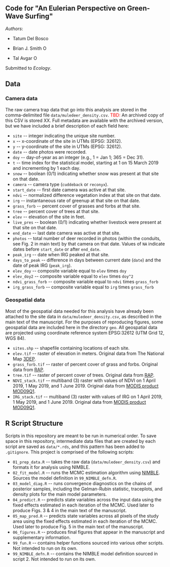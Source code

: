 ## Code for "An Eulerian Perspective on Green-Wave Surfing"

_Authors_:  

  * Tatum Del Bosco

  * Brian J. Smith <a itemprop="sameAs" content="https://orcid.org/0000-0002-0531-0492" href="https://orcid.org/0000-0002-0531-0492" target="orcid.widget" rel="me noopener noreferrer" style="vertical-align:top;"><img src="https://orcid.org/sites/default/files/images/orcid_16x16.png" alt="ORCID iD icon" style="width:1em;margin-right:.5em;"/></a>

  * Tal Avgar <a itemprop="sameAs" content="https://orcid.org/
0000-0002-8764-6976" href="https://orcid.org/
0000-0002-8764-6976" target="orcid.widget" rel="me noopener noreferrer" style="vertical-align:top;"><img src="https://orcid.org/sites/default/files/images/orcid_16x16.png" alt="ORCID iD icon" style="width:1em;margin-right:.5em;"/></a>

Submitted to *Ecology*.

## Data

### Camera data  

The raw camera trap data that go into this analysis are stored in the comma-delimited file `data/muledeer_density.csv`. <span style = 'color:red'>TBD: </span>An archived copy of this CSV is stored XX. Full metadata are available with the archived version, but we have included a brief description of each field here:  

  * `site` -- integer indicating the unique site number.
  * `x` -- x-coordinate of the site in UTMs (EPSG: 32612).
  * `y` -- y-coordinate of the site in UTMs (EPSG: 32612).
  * `date` -- date photos were recorded.
  * `doy` -- day-of-year as an integer (e.g., 1 = Jan 1; 365 = Dec 31).
  * `t` -- time index for the statistical model, starting at 1 on 15 March 2019 and incrementing by 1 each day.
  * `snow` -- boolean (0/1) indicating whether snow was present at that site on that date.
  * `camera` -- camera type (`cuddeback` or `reconyx`).
  * `start_date` -- first date camera was active at that site.
  * `ndvi` -- normalized difference vegetation index at that site on that date.
  * `irg` -- instantaneous rate of greenup at that site on that date.
  * `grass_forb` -- percent cover of grasses and forbs at that site.
  * `tree` -- percent cover of trees at that site.
  * `elev` -- elevation of the site in feet.
  * `live_pres` -- boolean (0/1) indicating whether livestock were present at that site on that date.
  * `end_date` -- last date camera was active at that site.
  * `photos` -- total number of deer recorded in photos (within the conduits, see Fig. 2 in main text) by that camera on that date. Values of `NA` indicate dates before `start_date` or after `end_date`.
  * `peak_irg` -- date when IRG peaked at that site.
  * `days_to_peak` -- difference in days between current date (`date`) and the date of peak IRG (`peak_irg`).
  * `elev_doy` -- composite variable equal to `elev` times `doy`
  * `elev_doy2` -- composite variable equal to `elev` times `doy^2`
  * `ndvi_grass_forb` -- composite variable equal to `ndvi` times `grass_forb`
  * `irg_grass_forb` -- composite variable equal to `irg` times `grass_forb`
  
### Geospatial data

Most of the geospatial data needed for this analysis have already been attached to the site data in `data/muledeer_density.csv`, as described in the main text of the manuscript. For the purposes of reproducing figures, some geospatial data are included here in the directory `geo`.  All geospatial data are projected using coordinate reference system EPSG:32612 (UTM Grid 12, WGS 84).

  * `sites.shp` -- shapefile containing locations of each site.
  * `elev.tif` -- raster of elevation in meters. Original data from The National Map [3DEP](https://www.usgs.gov/core-science-systems/ngp/3dep).
  * `grass_forb.tif` -- raster of percent cover of grass and forbs. Original data from [RAP](https://rangelands.app/products/#cover).
  * `tree.tif` -- raster of percent cover of trees. Original data from [RAP](https://rangelands.app/products/#cover).
  * `NDVI_stack.tif` -- multiband (3) raster with values of NDVI on 1 April 2019, 1 May 2019, and 1 June 2019. Original data from [MODIS product MOD09Q1](https://lpdaac.usgs.gov/products/mod09q1v006/).
  * `IRG_stack.tif` -- multiband (3) raster with values of IRG on 1 April 2019, 1 May 2019, and 1 June 2019. Original data from [MODIS product MOD09Q1](https://lpdaac.usgs.gov/products/mod09q1v006/).

## R Script Structure  

Scripts in this repository are meant to be run in numerical order. To save space in this repository, intermediate data files that are created by each script are saved as `data/*.rds`, and this pattern has been added to `.gitignore`. This project is comprised of the following scripts:

  * `01_prep_data.R` -- takes the raw data (`data/muledeer_density.csv`) and formats it for analysis using NIMBLE.
  * `02_fit_model.R` -- runs the MCMC estimation algorithm using [NIMBLE](https://r-nimble.org/). Sources the model definition in `99_NIMBLE_defn.R`.
  * `03_model_diag.R` -- runs convergence diagnostics on the chains of posterior samples, including the Gelman-Rubin statistic, traceplots, and density plots for the main model parameters.
  * `04_predict.R` -- predicts state variables across the input data using the fixed effects estimated in each iteration of the MCMC. Used later to produce Figs. 3 & 4 in the main text of the manuscript.
  * `05_map_pred.R` -- predicts state variables across all pixels of the study area using the fixed effects estimated in each iteration of the MCMC. Used later to produce Fig. 5 in the main text of the manuscript.
  * `06_figures.R` -- produces final figures that appear in the manuscript and supplementary information.
  * `99_fun.R` -- contains helper functions sourced into various other scripts. Not intended to run on its own.
  * `99_NIMBLE_defn.R` -- contains the NIMBLE model definition sourced in script 2. Not intended to run on its own.
  
